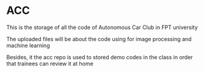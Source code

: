 # ACC
This is the storage of all the code of Autonomous Car Club in FPT university

The uploaded files will be about the code using for image processing and machine learning

Besides, it the acc repo is used to stored demo codes in the class in order that trainees can review it at home
